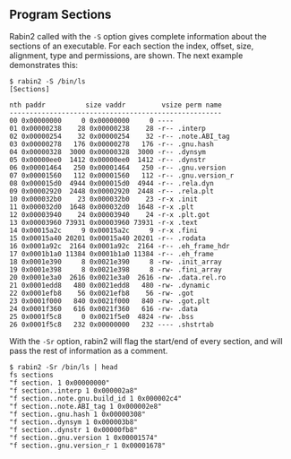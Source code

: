 ## Program Sections

Rabin2 called with the `-S` option gives complete information about the sections of an executable. For each section the index, offset, size, alignment, type and permissions, are shown. The next example demonstrates this:
```
$ rabin2 -S /bin/ls
[Sections]

nth paddr          size vaddr         vsize perm name
-----------------------------------------------------
00 0x00000000     0 0x00000000     0 ----
01 0x00000238    28 0x00000238    28 -r-- .interp
02 0x00000254    32 0x00000254    32 -r-- .note.ABI_tag
03 0x00000278   176 0x00000278   176 -r-- .gnu.hash
04 0x00000328  3000 0x00000328  3000 -r-- .dynsym
05 0x00000ee0  1412 0x00000ee0  1412 -r-- .dynstr
06 0x00001464   250 0x00001464   250 -r-- .gnu.version
07 0x00001560   112 0x00001560   112 -r-- .gnu.version_r
08 0x000015d0  4944 0x000015d0  4944 -r-- .rela.dyn
09 0x00002920  2448 0x00002920  2448 -r-- .rela.plt
10 0x000032b0    23 0x000032b0    23 -r-x .init
11 0x000032d0  1648 0x000032d0  1648 -r-x .plt
12 0x00003940    24 0x00003940    24 -r-x .plt.got
13 0x00003960 73931 0x00003960 73931 -r-x .text
14 0x00015a2c     9 0x00015a2c     9 -r-x .fini
15 0x00015a40 20201 0x00015a40 20201 -r-- .rodata
16 0x0001a92c  2164 0x0001a92c  2164 -r-- .eh_frame_hdr
17 0x0001b1a0 11384 0x0001b1a0 11384 -r-- .eh_frame
18 0x0001e390     8 0x0021e390     8 -rw- .init_array
19 0x0001e398     8 0x0021e398     8 -rw- .fini_array
20 0x0001e3a0  2616 0x0021e3a0  2616 -rw- .data.rel.ro
21 0x0001edd8   480 0x0021edd8   480 -rw- .dynamic
22 0x0001efb8    56 0x0021efb8    56 -rw- .got
23 0x0001f000   840 0x0021f000   840 -rw- .got.plt
24 0x0001f360   616 0x0021f360   616 -rw- .data
25 0x0001f5c8     0 0x0021f5e0  4824 -rw- .bss
26 0x0001f5c8   232 0x00000000   232 ---- .shstrtab
```

With the `-Sr` option, rabin2 will flag the start/end of every section, and will pass the rest of information as a comment.
```
$ rabin2 -Sr /bin/ls | head
fs sections
"f section. 1 0x00000000"
"f section..interp 1 0x000002a8"
"f section..note.gnu.build_id 1 0x000002c4"
"f section..note.ABI_tag 1 0x000002e8"
"f section..gnu.hash 1 0x00000308"
"f section..dynsym 1 0x000003b8"
"f section..dynstr 1 0x00000fb8"
"f section..gnu.version 1 0x00001574"
"f section..gnu.version_r 1 0x00001678"
```

